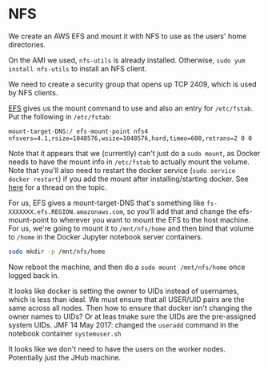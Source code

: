 # NFS
We create an AWS EFS and mount it with NFS to use as the users' home directories.

On the AMI we used, `nfs-utils` is already installed.
Otherwise, `sudo yum install nfs-utils` to install an NFS client.

We need to create a security group that opens up TCP 2409, which is used by NFS clients.

[EFS](http://docs.aws.amazon.com/efs/latest/ug/mount-fs-auto-mount-onreboot.html) gives us the mount command to use and also an entry for `/etc/fstab`.
Put the following in `/etc/fstab`:
```
mount-target-DNS:/ efs-mount-point nfs4 nfsvers=4.1,rsize=1048576,wsize=1048576,hard,timeo=600,retrans=2 0 0
```
Note that it appears that we (currently) can't just do a `sudo mount`, as Docker needs to have the mount info in `/etc/fstab` to actually mount the volume.
Note that you'll also need to restart the docker service (`sudo service docker restart`) if you add the mount after installing/starting docker.
See [here](https://forums.docker.com/t/docker-fails-to-mount-v-volume-from-nfs-mounted-directory/582/19) for a thread on the topic.

For us, EFS gives a mount-target-DNS that's something like `fs-XXXXXXX.efs.REGION.amazonaws.com`, so you'll add that and change the efs-mount-point to wherever you want to mount the EFS to the host machine.
For us, we're going to mount it to `/mnt/nfs/home` and then bind that volume to `/home` in the Docker Jupyter notebook server containers.


```bash
sudo mkdir -p /mnt/nfs/home
```

Now reboot the machine, and then do a `sudo mount /mnt/nfs/home` once logged back in.

It looks like docker is setting the owner to UIDs instead of usernames, which is less than ideal.
We must ensure that all USER/UID pairs are the same across all nodes.
Then how to ensure that  docker isn't changing the owner names to UIDs?  Or at leas tmake sure the UIDs are the pre-assigned system UIDs.
JMF 14 May 2017: changed the `useradd` command in the notebook container `systemuser.sh`

It looks like we don't need to have the users on the worker nodes.  Potentially just the JHub machine.

